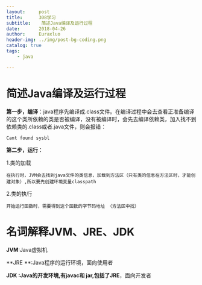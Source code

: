 ```yaml
---
layout:     post                   
title:      308学习                
subtitle:    简述Java编译及运行过程
date:       2018-04-26
author:     Euraxluo
header-img: ../img/post-bg-coding.png
catalog: true
tags:
    - java

---
```


# 简述Java编译及运行过程

**第一步，编译**：java程序先编译成.class文件。在编译过程中会去查看正准备编译的这个类所依赖的类是否被编译，没有被编译时，会先去编译依赖类，加入找不到依赖类的.class或者.java文件，则会报错：

`Cant found sysbl`

**第二步，运行**：

1.类的加载

	在执行时，JVM会去找到java文件的类信息，加载到方法区（只有类的信息在方法区时，才能创建对象）,所以要先创建环境变量classpath

2.类的执行

	开始运行函数时，需要得到这个函数的字节码地址 （方法区中找）



# 名词解释JVM、JRE、JDK

**JVM**:Java虚拟机

**JRE **:Java程序的运行环境，面向使用者

**JDK **:Java的开发环境,有javac和 jar,包括了**JRE**，面向开发者